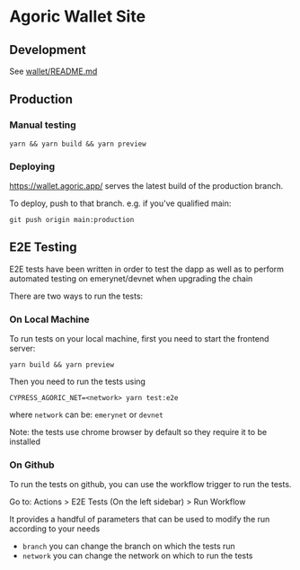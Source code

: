 # Agoric Wallet Site

## Development

See [wallet/README.md](wallet/README.md)

## Production

### Manual testing

`yarn && yarn build && yarn preview`

### Deploying

https://wallet.agoric.app/ serves the latest build of the production branch.

To deploy, push to that branch. e.g. if you've qualified main:

`git push origin main:production`

## E2E Testing

E2E tests have been written in order to test the dapp as well as to perform automated testing on emerynet/devnet when upgrading the chain

There are two ways to run the tests:

### On Local Machine

To run tests on your local machine, first you need to start the frontend server:

```
yarn build && yarn preview
```

Then you need to run the tests using

```
CYPRESS_AGORIC_NET=<network> yarn test:e2e
```

where `network` can be: `emerynet` or `devnet`

Note: the tests use chrome browser by default so they require it to be installed

### On Github

To run the tests on github, you can use the workflow trigger to run the tests.

Go to: Actions > E2E Tests (On the left sidebar) > Run Workflow

It provides a handful of parameters that can be used to modify the run according to your needs

- `branch` you can change the branch on which the tests run
- `network` you can change the network on which to run the tests
